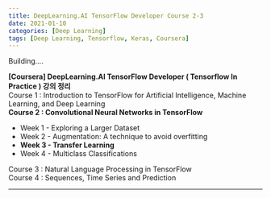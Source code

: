 ```yaml
---
title: DeepLearning.AI TensorFlow Developer Course 2-3
date: 2021-01-10
categories: [Deep Learning]
tags: [Deep Learning, Tensorflow, Keras, Coursera]
---
```


Building....


**[Coursera] DeepLearning.AI TensorFlow Developer ( Tensorflow In Practice ) 강의 정리**  
Course 1 : Introduction to TensorFlow for Artificial Intelligence, Machine Learning, and Deep Learning  
**Course 2 : Convolutional Neural Networks in TensorFlow**  
- Week 1 - Exploring a Larger Dataset
- Week 2 - Augmentation: A technique to avoid overfitting
- **Week 3 - Transfer Learning**
- Week 4 - Multiclass Classifications

Course 3 : Natural Language Processing in TensorFlow  
Course 4 : Sequences, Time Series and Prediction

---  


